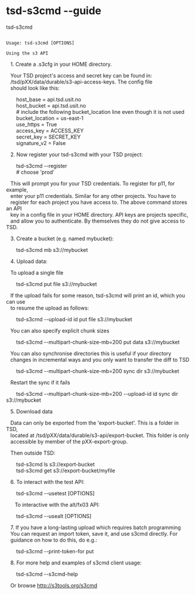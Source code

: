# tsd-s3cmd --guide

tsd-s3cmd  
~~~~~~~~~  
  
Usage: tsd-s3cmd [OPTIONS]  
  
Using the s3 API  
~~~~~~~~~~~~~~~~  
  
   1. Create a .s3cfg in your HOME directory.  
  
   Your TSD project's access and secret key can be found in:  
   /tsd/pXX/data/durable/s3-api-access-keys. The config file  
   should look like this:  
  
       host_base = api.tsd.usit.no  
       host_bucket = api.tsd.usit.no  
       # include the following bucket_location line even though it is not used  
       bucket_location = us-east-1  
       use_https = True  
       access_key = ACCESS_KEY  
       secret_key = SECRET_KEY  
       signature_v2 = False  
  
   2. Now register your tsd-s3cmd with your TSD project:  
  
       tsd-s3cmd --register  
       # choose 'prod'  
  
   This will prompt you for your TSD credentials. To register for p11, for example,  
   enter your p11 credentials. Similar for any other projects. You have to  
   register for each project you have access to. The above command stores an API  
   key in a config file in your HOME directory. API keys are projects specific,  
   and allow you to authenticate. By themselves they do not give access to TSD.  
  
   3. Create a bucket (e.g. named mybucket):  
  
       tsd-s3cmd mb s3://mybucket  
  
   4. Upload data:  
  
   To upload a single file  
  
       tsd-s3cmd put file s3://mybucket  
  
   If the upload fails for some reason, tsd-s3cmd will print an id, which you can use  
   to resume the upload as follows:  
  
       tsd-s3cmd --upload-id id put file s3://mybucket  
  
   You can also specify explicit chunk sizes  
  
       tsd-s3cmd --multipart-chunk-size-mb=200 put data s3://mybucket  
  
   You can also synchronise directories this is useful if your directory  
   changes in incremental ways and you only want to transfer the diff to TSD  
  
       tsd-s3cmd --multipart-chunk-size-mb=200 sync dir s3://mybucket  
  
   Restart the sync if it fails  
  
       tsd-s3cmd --multipart-chunk-size-mb=200 --upload-id id sync dir s3://mybucket  
  
   5. Download data  
  
   Data can only be exported from the 'export-bucket'. This is a folder in TSD,  
   located at /tsd/pXX/data/durable/s3-api/export-bucket. This folder is only  
   accessible by member of the pXX-export-group.  
  
   Then outside TSD:  
  
       tsd-s3cmd ls s3://export-bucket  
       tsd-s3cmd get s3://export-bucket/myfile  
  
   6. To interact with the test API:  
  
       tsd-s3cmd --usetest [OPTIONS]  
  
      To interactive with the alt/fx03 API:  
  
       tsd-s3cmd --usealt [OPTIONS]  
  
   7. If you have a long-lasting upload which requires batch programming  
   You can request an import token, save it, and use s3cmd directly. For  
   guidance on how to do this, do e.g.:  
  
       tsd-s3cmd --print-token-for put  
  
   8. For more help and examples of s3cmd client usage:  
  
       tsd-s3cmd --s3cmd-help  
  
   Or browse http://s3tools.org/s3cmd